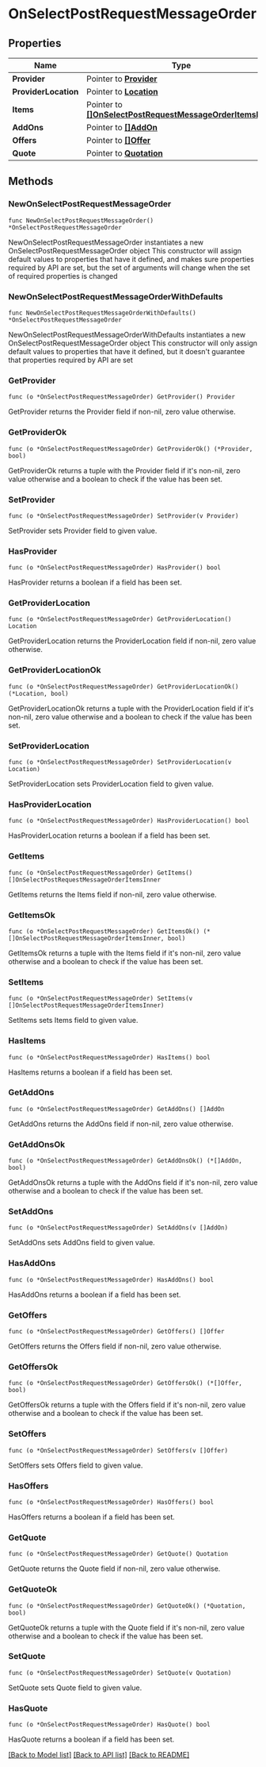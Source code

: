 # OnSelectPostRequestMessageOrder

## Properties

Name | Type | Description | Notes
------------ | ------------- | ------------- | -------------
**Provider** | Pointer to [**Provider**](Provider.md) |  | [optional] 
**ProviderLocation** | Pointer to [**Location**](Location.md) |  | [optional] 
**Items** | Pointer to [**[]OnSelectPostRequestMessageOrderItemsInner**](OnSelectPostRequestMessageOrderItemsInner.md) |  | [optional] 
**AddOns** | Pointer to [**[]AddOn**](AddOn.md) |  | [optional] 
**Offers** | Pointer to [**[]Offer**](Offer.md) |  | [optional] 
**Quote** | Pointer to [**Quotation**](Quotation.md) |  | [optional] 

## Methods

### NewOnSelectPostRequestMessageOrder

`func NewOnSelectPostRequestMessageOrder() *OnSelectPostRequestMessageOrder`

NewOnSelectPostRequestMessageOrder instantiates a new OnSelectPostRequestMessageOrder object
This constructor will assign default values to properties that have it defined,
and makes sure properties required by API are set, but the set of arguments
will change when the set of required properties is changed

### NewOnSelectPostRequestMessageOrderWithDefaults

`func NewOnSelectPostRequestMessageOrderWithDefaults() *OnSelectPostRequestMessageOrder`

NewOnSelectPostRequestMessageOrderWithDefaults instantiates a new OnSelectPostRequestMessageOrder object
This constructor will only assign default values to properties that have it defined,
but it doesn't guarantee that properties required by API are set

### GetProvider

`func (o *OnSelectPostRequestMessageOrder) GetProvider() Provider`

GetProvider returns the Provider field if non-nil, zero value otherwise.

### GetProviderOk

`func (o *OnSelectPostRequestMessageOrder) GetProviderOk() (*Provider, bool)`

GetProviderOk returns a tuple with the Provider field if it's non-nil, zero value otherwise
and a boolean to check if the value has been set.

### SetProvider

`func (o *OnSelectPostRequestMessageOrder) SetProvider(v Provider)`

SetProvider sets Provider field to given value.

### HasProvider

`func (o *OnSelectPostRequestMessageOrder) HasProvider() bool`

HasProvider returns a boolean if a field has been set.

### GetProviderLocation

`func (o *OnSelectPostRequestMessageOrder) GetProviderLocation() Location`

GetProviderLocation returns the ProviderLocation field if non-nil, zero value otherwise.

### GetProviderLocationOk

`func (o *OnSelectPostRequestMessageOrder) GetProviderLocationOk() (*Location, bool)`

GetProviderLocationOk returns a tuple with the ProviderLocation field if it's non-nil, zero value otherwise
and a boolean to check if the value has been set.

### SetProviderLocation

`func (o *OnSelectPostRequestMessageOrder) SetProviderLocation(v Location)`

SetProviderLocation sets ProviderLocation field to given value.

### HasProviderLocation

`func (o *OnSelectPostRequestMessageOrder) HasProviderLocation() bool`

HasProviderLocation returns a boolean if a field has been set.

### GetItems

`func (o *OnSelectPostRequestMessageOrder) GetItems() []OnSelectPostRequestMessageOrderItemsInner`

GetItems returns the Items field if non-nil, zero value otherwise.

### GetItemsOk

`func (o *OnSelectPostRequestMessageOrder) GetItemsOk() (*[]OnSelectPostRequestMessageOrderItemsInner, bool)`

GetItemsOk returns a tuple with the Items field if it's non-nil, zero value otherwise
and a boolean to check if the value has been set.

### SetItems

`func (o *OnSelectPostRequestMessageOrder) SetItems(v []OnSelectPostRequestMessageOrderItemsInner)`

SetItems sets Items field to given value.

### HasItems

`func (o *OnSelectPostRequestMessageOrder) HasItems() bool`

HasItems returns a boolean if a field has been set.

### GetAddOns

`func (o *OnSelectPostRequestMessageOrder) GetAddOns() []AddOn`

GetAddOns returns the AddOns field if non-nil, zero value otherwise.

### GetAddOnsOk

`func (o *OnSelectPostRequestMessageOrder) GetAddOnsOk() (*[]AddOn, bool)`

GetAddOnsOk returns a tuple with the AddOns field if it's non-nil, zero value otherwise
and a boolean to check if the value has been set.

### SetAddOns

`func (o *OnSelectPostRequestMessageOrder) SetAddOns(v []AddOn)`

SetAddOns sets AddOns field to given value.

### HasAddOns

`func (o *OnSelectPostRequestMessageOrder) HasAddOns() bool`

HasAddOns returns a boolean if a field has been set.

### GetOffers

`func (o *OnSelectPostRequestMessageOrder) GetOffers() []Offer`

GetOffers returns the Offers field if non-nil, zero value otherwise.

### GetOffersOk

`func (o *OnSelectPostRequestMessageOrder) GetOffersOk() (*[]Offer, bool)`

GetOffersOk returns a tuple with the Offers field if it's non-nil, zero value otherwise
and a boolean to check if the value has been set.

### SetOffers

`func (o *OnSelectPostRequestMessageOrder) SetOffers(v []Offer)`

SetOffers sets Offers field to given value.

### HasOffers

`func (o *OnSelectPostRequestMessageOrder) HasOffers() bool`

HasOffers returns a boolean if a field has been set.

### GetQuote

`func (o *OnSelectPostRequestMessageOrder) GetQuote() Quotation`

GetQuote returns the Quote field if non-nil, zero value otherwise.

### GetQuoteOk

`func (o *OnSelectPostRequestMessageOrder) GetQuoteOk() (*Quotation, bool)`

GetQuoteOk returns a tuple with the Quote field if it's non-nil, zero value otherwise
and a boolean to check if the value has been set.

### SetQuote

`func (o *OnSelectPostRequestMessageOrder) SetQuote(v Quotation)`

SetQuote sets Quote field to given value.

### HasQuote

`func (o *OnSelectPostRequestMessageOrder) HasQuote() bool`

HasQuote returns a boolean if a field has been set.


[[Back to Model list]](../README.md#documentation-for-models) [[Back to API list]](../README.md#documentation-for-api-endpoints) [[Back to README]](../README.md)


